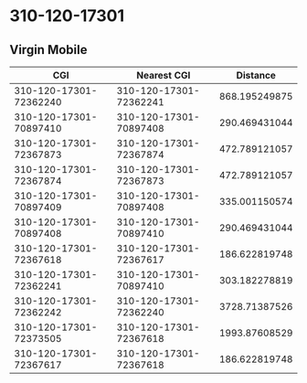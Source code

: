 # 310-120-17301
## Virgin Mobile


| CGI | Nearest CGI | Distance |
|-----|-------------|----------|
| 310-120-17301-72362240 | 310-120-17301-72362241 | 868.195249875 |
| 310-120-17301-70897410 | 310-120-17301-70897408 | 290.469431044 |
| 310-120-17301-72367873 | 310-120-17301-72367874 | 472.789121057 |
| 310-120-17301-72367874 | 310-120-17301-72367873 | 472.789121057 |
| 310-120-17301-70897409 | 310-120-17301-70897408 | 335.001150574 |
| 310-120-17301-70897408 | 310-120-17301-70897410 | 290.469431044 |
| 310-120-17301-72367618 | 310-120-17301-72367617 | 186.622819748 |
| 310-120-17301-72362241 | 310-120-17301-70897410 | 303.182278819 |
| 310-120-17301-72362242 | 310-120-17301-72362240 | 3728.71387526 |
| 310-120-17301-72373505 | 310-120-17301-72367618 | 1993.87608529 |
| 310-120-17301-72367617 | 310-120-17301-72367618 | 186.622819748 |
